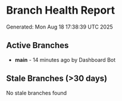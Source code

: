 # Branch Health Report
Generated: Mon Aug 18 17:38:39 UTC 2025

## Active Branches
- **main** - 14 minutes ago by Dashboard Bot

## Stale Branches (>30 days)
No stale branches found
